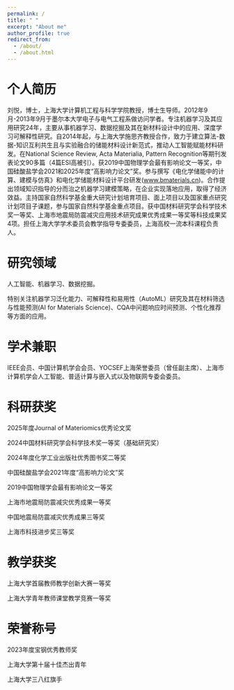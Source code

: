 ```yaml
---
permalink: /
title: " "
excerpt: "About me"
author_profile: true
redirect_from: 
  - /about/
  - /about.html
---
```


个人简历
======
刘悦，博士，上海大学计算机工程与科学学院教授，博士生导师。2012年9月-2013年9月于墨尔本大学电子与电气工程系做访问学者。专注机器学习及其应用研究24年，主要从事机器学习、数据挖掘及其在新材料设计中的应用、深度学习可解释性研究。自2014年起，与上海大学施思齐教授合作，致力于建立算法-数据-知识互利共生且与实验融合的储能材料设计新范式，推动人工智能赋能材料研发。在National Science Review, Acta Materialia, Pattern Recognition等期刊发表论文90多篇（4篇ESI高被引）。获2019中国物理学会最有影响论文一等奖，中国硅酸盐学会2021和2025年度“高影响力论文”奖。参与撰写《电化学储能中的计算、建模与仿真》和电化学储能材料设计平台研发(www.bmaterials.cn)。合作提出领域知识指导的分而治之机器学习建模策略，在企业实现落地应用，取得了经济效益。主持国家自然科学基金重大研究计划培育项目、面上项目以及国家重点研究计划项目子课题，参与国家自然科学基金重点项目。获中国材料研究学会科学技术奖一等奖、上海市地震局防震减灾应用技术研究成果优秀成果一等奖等科技成果奖4项。担任上海大学学术委员会教学指导专委委员，上海高校一流本科课程负责人。

研究领域
======
人工智能、机器学习、数据挖掘。

特别关注机器学习泛化能力、可解释性和易用性（AutoML）研究及其在材料筛选与性能预测(AI for Materials Science)、CQA中问题响应时间预测、个性化推荐等方面的应用。


学术兼职
======
IEEE会员、中国计算机学会会员、YOCSEF上海荣誉委员（曾任副主席）、上海市计算机学会人工智能、普适计算与嵌入式以及物联网专委会委员。

科研获奖
======
2025年度Journal of Materiomics优秀论文奖

2024中国材料研究学会科学技术奖一等奖（基础研究奖）

2024年度化学工业出版社优秀图书奖二等奖

中国硅酸盐学会2021年度“高影响力论文”奖

2019中国物理学会最有影响论文一等奖

上海市地震局防震减灾优秀成果一等奖

中国地震局防震减灾优秀成果三等奖

上海市科技进步奖三等奖


教学获奖
======
上海大学首届教师教学创新大赛一等奖

上海大学青年教师课堂教学竞赛一等奖

荣誉称号
======
2023年度宝钢优秀教师奖

上海大学第十届十佳杰出青年

上海大学三八红旗手





